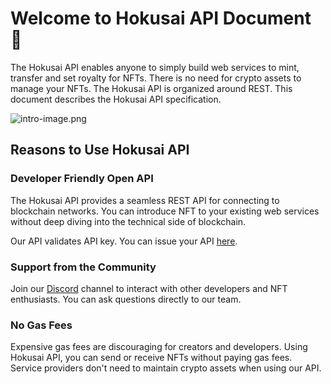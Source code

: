 # Welcome to Hokusai API Document 🌊

The Hokusai API enables anyone to simply build web services to mint, transfer and set royalty for NFTs. There is no need for crypto assets to manage your NFTs. The Hokusai API is organized around REST. This document describes the Hokusai API specification.

![intro-image.png](https://stoplight.io/api/v1/projects/cHJqOjg0NjEy/images/vmmmLmDAcZM)


## Reasons to Use Hokusai API
### Developer Friendly Open API
The Hokusai API provides a seamless REST API for connecting to blockchain networks. You can introduce NFT to your existing web services without deep diving into the technical side of blockchain. 

Our API validates API key. You can issue your API [here](https://hokusai.app/pre-register).

### Support from the Community
Join our [Discord](https://discord.com/invite/34fmuE25G2) channel to interact with other developers and NFT enthusiasts. You can ask questions directly to our team.

### No Gas Fees
Expensive gas fees are discouraging for creators and developers. Using Hokusai API, you can send or receive NFTs without paying gas fees. Service providers don't need to maintain crypto assets when using our API.

